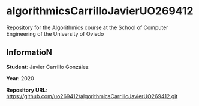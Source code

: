 # algorithmicsCarrilloJavierUO269412
Repository for the Algorithmics course at the School of Computer Engineering of the University of Oviedo

## InformatioN
**Student**: Javier Carrillo González

**Year**: 2020

**Repository URL**: https://github.com/uo269412/algorithmicsCarrilloJavierUO269412.git
